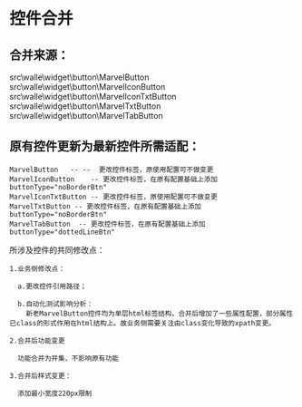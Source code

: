 # 控件合并

## 合并来源：
  src\walle\widget\button\MarvelButton
  src\walle\widget\button\MarvelIconButton
  src\walle\widget\button\MarvelIconTxtButton
  src\walle\widget\button\MarvelTxtButton
  src\walle\widget\button\MarvelTabButton

## 原有控件更新为最新控件所需适配：

    MarvelButton   -- --  更改控件标签，原使用配置可不做变更
    MarvelIconButton    -- 更改控件标签，在原有配置基础上添加 buttonType="noBorderBtn"
    MarvelIconTxtButton -- 更改控件标签，原使用配置可不做变更
    MarvelTxtButton -- 更改控件标签，在原有配置基础上添加 buttonType="noBorderBtn"
    MarvelTabButton  -- 更改控件标签，在原有配置基础上添加 buttonType="dottedLineBtn"

  所涉及控件的共同修改点：
  
    1.业务侧修改点：
      
      a.更改控件引用路径；
      
      b.自动化测试影响分析：
        新老MarvelButton控件均为单层html标签结构，合并后增加了一些属性配置，部分属性已class的形式作用在html结构上。故业务侧需要关注由class变化导致的xpath变更。
  
    2.合并后功能变更
      
      功能合并为并集，不影响原有功能
    
    3.合并后样式变更：
    
      添加最小宽度220px限制

